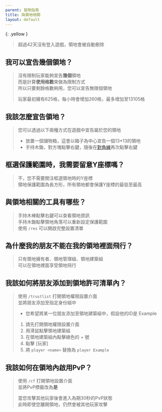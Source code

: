 ```yaml
---
parent: 冒險指南
title: 與領地相關
layout: default
---
```


{: .yellow }
> 超過42天沒有登入遊戲，領地會被自動刪除

## **我可以宣告幾個領地？**
> 沒有限制玩家能夠宣告**幾個**領地  
> 而是計算**使用格數**來做為限制方式  
> 所以只要剩餘格數夠用，您可以宣告無限個領地
>
> 玩家最初擁有625格，每小時會增加260格，最多增加至13105格

## **我該怎麼宣告領地？**
> 您可以透過以下兩種方式在遊戲中宣告屬於您的領地  
> - 放置一個儲物箱，這會以箱子為中心宣告一個13*13的領地
> - 手持木鋤，對方塊點擊右鍵，隨後在<a href="https://zh.wikipedia.org/zh-tw/%E5%B0%8D%E8%A7%92%E7%B7%9A" target="_blank">對角線</a>再次點擊右鍵

## **框選保護範圍時，我需要留意Y座標嗎？**
> 不，您不需要關注框選領地時的Y座標  
> 領地保護範圍為長方形，所有領地都會保護Y座標的最低至最高

## **與領地相關的工具有哪些？**
> 手持木棒點擊右鍵可以查看領地資訊  
> 手持木鋤點擊領地角落可以重新設定保護範圍  
> 使用 `/res` 可以開啟完整設置清單  

## **為什麼我的朋友不能在我的領地裡面飛行？**
> 只有領地擁有者、領地管理組、領地建築組  
> 可以在領地裡面享受領地飛行

## **我該如何將朋友添加到領地許可清單內？**
> 使用 `/trustlist` 打開領地權限設置介面  
> 並將朋友添加至指定身份組中
>
> - 您希望將某一位朋友添加至領地建築組中，假設他的ID是 Example
> 1. 請先打開領地權限設置介面
> 2. 用滑鼠點擊領地建築組
> 3. 在領地建築組內點擊綠色的 + 號
> 4. 點擊 [玩家]
> 5. 將 `player <name>` 替換為 `player Example`

## **我該如何在領地內啟用PvP？**
> 使用 `/cf` 打開領地設置介面  
> 並將PvP標籤改為**是**
>
> 當您攻擊其他玩家後會進入為期30秒的PvP狀態  
> 此時即使您離開領地，仍然會被其他玩家攻擊